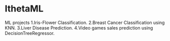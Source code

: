 # IthetaML
ML projects
1.Iris-Flower Classification.
2.Breast Cancer Classification using KNN.
3.Liver Disease Prediction.
4.Video games sales prediction using DecisionTreeRegressor.
